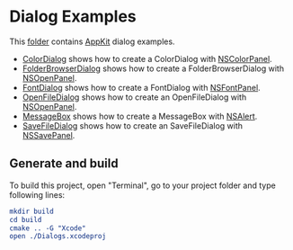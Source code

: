 
# Dialog Examples

This [folder](.) contains [AppKit](https://developer.apple.com/documentation/appkit/) dialog examples.

* [ColorDialog](ColorDialog/README.md) shows how to create a ColorDialog with [NSColorPanel](https://developer.apple.com/documentation/appkit/nscolorpanel/).
* [FolderBrowserDialog](FolderBrowserDialog/README.md) shows how to create a FolderBrowserDialog with [NSOpenPanel](https://developer.apple.com/documentation/appkit/nsopenpanel/).
* [FontDialog](FontDialog/README.md) shows how to create a FontDialog with [NSFontPanel](https://developer.apple.com/documentation/appkit/nsfontpanel/).
* [OpenFileDialog](OpenFileDialog/README.md) shows how to create an OpenFileDialog with [NSOpenPanel](https://developer.apple.com/documentation/appkit/nsopenpanel/).
* [MessageBox](MessageBox/README.md) shows how to create a MessageBox with [NSAlert](https://developer.apple.com/documentation/appkit/nsalert/).
* [SaveFileDialog](SaveFileDialog/README.md) shows how to create an SaveFileDialog with [NSSavePanel](https://developer.apple.com/documentation/appkit/nssavepanel/).

## Generate and build

To build this project, open "Terminal", go to your project folder and type following lines:

``` cmake
mkdir build
cd build
cmake .. -G "Xcode"
open ./Dialogs.xcodeproj
```
